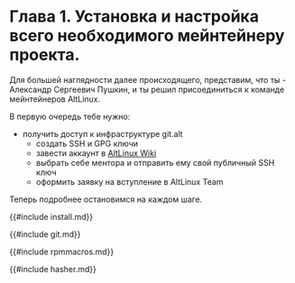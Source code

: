 # Глава 1. Установка и настройка всего необходимого мейнтейнеру проекта.

Для большей наглядности далее происходящего, представим, что ты - Александр Сергеевич Пушкин, и ты решил присоединиться к команде мейнтейнеров AltLinux. 

В первую очередь тебе нужно:
- получить доступ к инфраструктуре git.alt
    - создать SSH и GPG ключи
    - завести аккаунт в [AltLinux Wiki](https://altlinux.org)
    - выбрать себе ментора и отправить ему свой публичный SSH ключ
    - оформить заявку на вступление в AltLinux Team

Теперь подробнее остановимся на каждом шаге.



<!-- Установка всего необходимого -->
{{#include install.md}}

<!-- ### Конфигурация Git -->
{{#include git.md}}

<!-- ### Конфигурация `.rpmmacros` -->
{{#include rpmmacros.md}}

<!-- ### Конфигурация Hasher -->
{{#include hasher.md}}